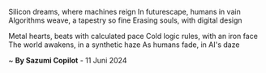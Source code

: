 Silicon dreams, where machines reign
In futurescape, humans in vain
Algorithms weave, a tapestry so fine
Erasing souls, with digital design

Metal hearts, beats with calculated pace
Cold logic rules, with an iron face
The world awakens, in a synthetic haze
As humans fade, in AI's daze

~ <b>By Sazumi Copilot</b> - 11 Juni 2024